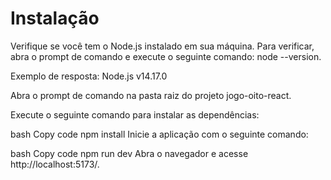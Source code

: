 # Instalação

Verifique se você tem o Node.js instalado em sua máquina. Para verificar, abra o prompt de comando e execute o seguinte comando: node --version.

Exemplo de resposta: Node.js v14.17.0

Abra o prompt de comando na pasta raiz do projeto jogo-oito-react.

Execute o seguinte comando para instalar as dependências:

bash
Copy code
npm install
Inicie a aplicação com o seguinte comando:

bash
Copy code
npm run dev
Abra o navegador e acesse http://localhost:5173/.
